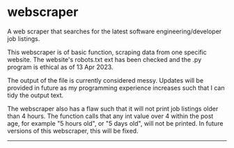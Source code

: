 # webscraper

A web scraper that searches for the latest software engineering/developer job listings.

This webscraper is of basic function, scraping data from one specific website.
The website's robots.txt ext has been checked and the .py program is ethical as of 13 Apr 2023.

The output of the file is currently considered messy.
Updates will be provided in future as my programming experience increases such that I can tidy the output text.

The webscraper also has a flaw such that it will not print job listings older than 4 hours. The function calls that any int value over 4 within the post age, for example "5 hours old", or "5 days old", will not be printed. In future versions of this webscraper, this will be fixed.

---
